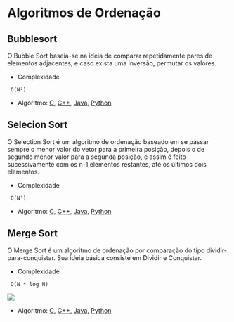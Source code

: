 # Algoritmos de Ordenação

## Bubblesort

O Bubble Sort baseia-se na ideia de comparar repetidamente pares de elementos adjacentes, e caso exista uma inversão, permutar os valores.

- Complexidade

```
 O(N²)
```

- Algoritmo: [C](https://github.com/SageScroll18144/IF672-Algoritmos/blob/main/ordena%C3%A7%C3%A3o/bubblesort.c), [C++](https://github.com/SageScroll18144/IF672-Algoritmos/blob/main/ordena%C3%A7%C3%A3o/bubblesort.cpp), [Java](https://github.com/SageScroll18144/IF672-Algoritmos/blob/main/ordena%C3%A7%C3%A3o/bubblesort.java), [Python](https://github.com/SageScroll18144/IF672-Algoritmos/blob/main/ordena%C3%A7%C3%A3o/bubblesort.py)


## Selecion Sort

O Selection Sort é um algoritmo de ordenação baseado em se passar sempre o menor valor do vetor para a primeira posição, depois o de segundo menor valor para a segunda posição, e assim é feito sucessivamente com os n-1 elementos restantes, até os últimos dois elementos.

- Complexidade

```
 O(N²)
```

- Algoritmo: [C](https://github.com/SageScroll18144/IF672-Algoritmos/blob/main/ordena%C3%A7%C3%A3o/selectionsort.c), [C++](https://github.com/SageScroll18144/IF672-Algoritmos/blob/main/ordena%C3%A7%C3%A3o/selectionsort.cpp), [Java](https://github.com/SageScroll18144/IF672-Algoritmos/blob/main/ordena%C3%A7%C3%A3o/selectionsort.java), [Python](https://github.com/SageScroll18144/IF672-Algoritmos/blob/main/ordena%C3%A7%C3%A3o/selectionsort.py)

## Merge Sort

O Merge Sort é um algoritmo de ordenação por comparação do tipo dividir-para-conquistar. Sua ideia básica consiste em Dividir e Conquistar.

- Complexidade

```
 O(N * log N)
```

![](/imgs/merge.gif)

- Algoritmo: [C](https://github.com/SageScroll18144/IF672-Algoritmos/blob/main/ordena%C3%A7%C3%A3o/mergesort.c), [C++](https://github.com/SageScroll18144/IF672-Algoritmos/blob/main/ordena%C3%A7%C3%A3o/mergesort.cpp), [Java](https://github.com/SageScroll18144/IF672-Algoritmos/blob/main/ordena%C3%A7%C3%A3o/mergesort.java), [Python](https://github.com/SageScroll18144/IF672-Algoritmos/blob/main/ordena%C3%A7%C3%A3o/mergesort.py)